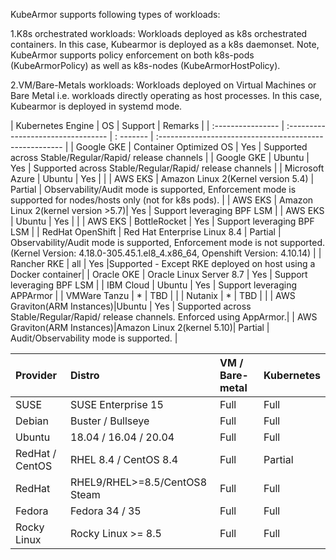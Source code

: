 KubeArmor supports following types of workloads:

1.K8s orchestrated workloads: Workloads deployed as k8s orchestrated containers. In this case, Kubearmor is deployed as a k8s daemonset. Note, KubeArmor supports policy enforcement on both k8s-pods (KubeArmorPolicy) as well as k8s-nodes (KubeArmorHostPolicy).

2.VM/Bare-Metals workloads: Workloads deployed on Virtual Machines or Bare Metal i.e. workloads directly operating as host processes. In this case, Kubearmor is deployed in systemd mode.

| Kubernetes Engine | OS                                 | Support   | Remarks                                                 |
| :---------------- | :--------------------------------- | : ------- | :------------------------------------------------------ |
| Google GKE        | Container Optimized OS             | Yes       | Supported across Stable/Regular/Rapid/ release channels |
| Google GKE        | Ubuntu                             | Yes       | Supported across Stable/Regular/Rapid/ release channels |
| Microsoft Azure   | Ubuntu                             | Yes       |                                                         |
| AWS EKS           | Amazon Linux 2(Kernel version 5.4) | Partial   | Observability/Audit mode is supported, Enforcement mode is supported for nodes/hosts only (not for k8s pods). |
| AWS EKS           | Amazon Linux 2(kernel version >5.7)| Yes       | Support leveraging BPF LSM                              |
| AWS EKS           | Ubuntu                             | Yes       |                                                         |
| AWS EKS           | BottleRocket                       | Yes       | Support leveraging BPF LSM                              |
| RedHat OpenShift  | Red Hat Enterprise Linux 8.4       | Partial   | Observability/Audit mode is supported, Enforcement mode is not supported. (Kernel Version: 4.18.0-305.45.1.el8_4.x86_64, Openshift Version: 4.10.14) |
| Rancher RKE       | all                                | Yes       |Supported - Except RKE deployed on host using a Docker container|
| Oracle OKE           | Oracle Linux Server 8.7         | Yes       | Support leveraging BPF LSM                              |
| IBM Cloud            | Ubuntu                          | Yes       | Support leveraging APPArmor                             |
| VMWare Tanzu         | *                               | TBD       |                                                         |
| Nutanix              | *                               | TBD       |                                                         |
| AWS Graviton(ARM Instances)|Ubuntu                     | Yes       | Supported across Stable/Regular/Rapid/ release channels. Enforced using AppArmor.|
| AWS Graviton(ARM Instances)|Amazon Linux 2(kernel 5.10)| Partial   | Audit/Observability mode is supported.                   |


| Provider          | Distro                       | VM / Bare-metal | Kubernetes      |
| :---------------- | :----------------------------| :---------------| :---------------|
| SUSE              | SUSE Enterprise 15           | Full            | Full            |
| Debian            | Buster / Bullseye            | Full            | Full            |
| Ubuntu            | 18.04 / 16.04 / 20.04        | Full            | Full            |
| RedHat / CentOS   | RHEL 8.4 / CentOS 8.4        | Full            | Partial         |
| RedHat            | RHEL9/RHEL>=8.5/CentOS8 Steam| Full            | Full            |
| Fedora            | Fedora 34 / 35               | Full            | Full            |
| Rocky Linux       | Rocky Linux >= 8.5           | Full            | Full            |